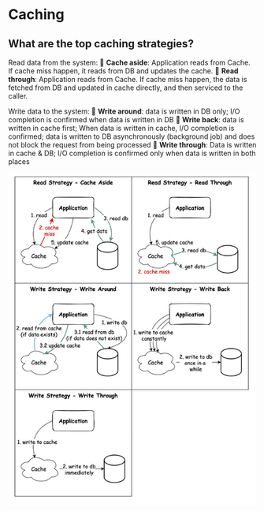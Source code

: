# Caching

## What are the top caching strategies?

Read data from the system:
🔹 **Cache aside**: Application reads from Cache. If cache miss happen, it reads from DB and updates the cache.
🔹 **Read through**: Application reads from Cache. If cache miss happen, the data is fetched from DB and updated in cache directly, and then serviced to the caller. 

Write data to the system:
🔹 **Write around**: data is written in DB only; I/O completion is confirmed when data is written in DB
🔹 **Write back**: data is written in cache first; When data is written in cache, I/O completion is confirmed; data is written to DB asynchronously (background job) and does not block the request from being processed
🔹 **Write through**: Data is written in cache & DB; I/O completion is confirmed only when data is written in both places

![caching-strategies](images/caching-strategies.png)
